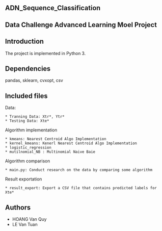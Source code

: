## ADN_Sequence_Classification

## Data Challenge Advanced Learning Moel Project

## Introduction

The project is implemented in Python 3.

## Dependencies
        
pandas, sklearn, cvxopt, csv

## Included files

Data:
```
* Tranning Data: Xtr*, Ytr*
* Testing Data: Xte*
```

Algorithm implementation
```
* kmeans: Nearest Centroid Algo Implementation 
* kernel_kmeans: Kenerl Nearest Centroid Algo Implementation
* logistic_regression
* mutilnomial_NB : Multinomial Naive Baie
```
Algorithm comparison
```
* main.py: Conduct research on the data by comparing some algorithm
```
Result exportation
```
* result_export: Export a CSV file that contains predicted labels for Xte*
```

## Authors
* HOANG Van Quy
* LE Van Tuan 
    
    
